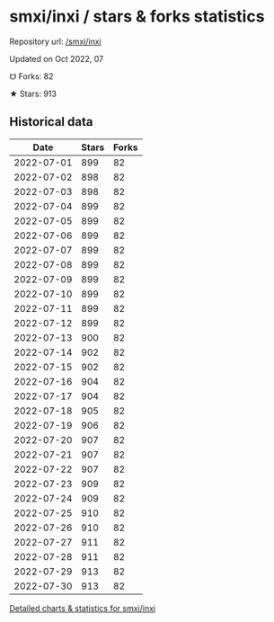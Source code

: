 # smxi/inxi / stars & forks statistics

Repository url: [/smxi/inxi](https://github.com/smxi/inxi)

Updated on Oct 2022, 07

☋ Forks: 82

★ Stars: 913

## Historical data
| Date | Stars | Forks |
|------|-------|-------|
| 2022-07-01 | 899 | 82 | 
| 2022-07-02 | 898 | 82 | 
| 2022-07-03 | 898 | 82 | 
| 2022-07-04 | 899 | 82 | 
| 2022-07-05 | 899 | 82 | 
| 2022-07-06 | 899 | 82 | 
| 2022-07-07 | 899 | 82 | 
| 2022-07-08 | 899 | 82 | 
| 2022-07-09 | 899 | 82 | 
| 2022-07-10 | 899 | 82 | 
| 2022-07-11 | 899 | 82 | 
| 2022-07-12 | 899 | 82 | 
| 2022-07-13 | 900 | 82 | 
| 2022-07-14 | 902 | 82 | 
| 2022-07-15 | 902 | 82 | 
| 2022-07-16 | 904 | 82 | 
| 2022-07-17 | 904 | 82 | 
| 2022-07-18 | 905 | 82 | 
| 2022-07-19 | 906 | 82 | 
| 2022-07-20 | 907 | 82 | 
| 2022-07-21 | 907 | 82 | 
| 2022-07-22 | 907 | 82 | 
| 2022-07-23 | 909 | 82 | 
| 2022-07-24 | 909 | 82 | 
| 2022-07-25 | 910 | 82 | 
| 2022-07-26 | 910 | 82 | 
| 2022-07-27 | 911 | 82 | 
| 2022-07-28 | 911 | 82 | 
| 2022-07-29 | 913 | 82 | 
| 2022-07-30 | 913 | 82 | 


[Detailed charts & statistics for smxi/inxi](https://reviewgithub.com/rep/smxi/inxi)
